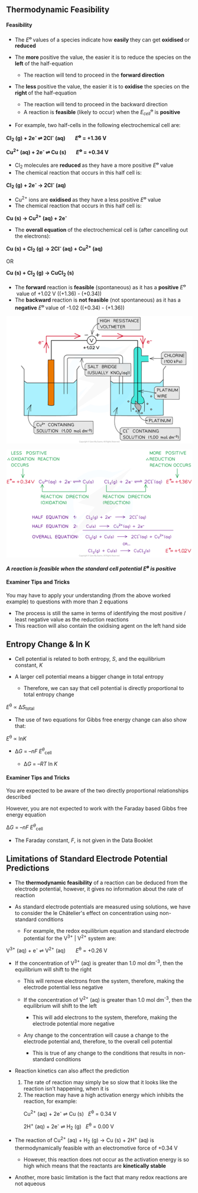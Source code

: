 Thermodynamic Feasibility
-------------------------

#### Feasibility

* The <i>E</i><sup>ꝋ </sup>values of a species indicate how <b>easily </b>they can get <b>oxidised </b>or <b>reduced</b>
* The <b>more </b>positive the value, the easier it is to reduce the species on the <b>left</b> of the half-equation

  + The reaction will tend to proceed in the <b>forward direction</b>
* The <b>less </b>positive the value, the easier it is to <b>oxidise</b> the species on the <b>right </b>of the half-equation

  + The reaction will tend to proceed in the backward direction
  + A reaction is <b>feasible </b>(likely to occur) when the <i>E</i><sub><i>cell</i></sub><sup>ꝋ</sup> is <b>positive</b>
* For example, two half-cells in the following electrochemical cell are:

<b>Cl</b><sub><b>2</b></sub><b> (g) + 2e</b><sup><b>- </b></sup><b>⇌ 2Cl</b><sup><b>-</b></sup><b> (aq)        </b><i><b>E</b></i><sup><b>ꝋ</b></sup><b> = +1.36 V</b>

<b>Cu</b><sup><b>2+</b></sup><b> (aq) + 2e</b><sup><b>- </b></sup><b>⇌ Cu (s)        </b><i><b>E</b></i><sup><b>ꝋ</b></sup><b> = +0.34 V</b>

* Cl<sub>2</sub> molecules are <b>reduced </b>as they have a more positive <i>E</i><sup>ꝋ</sup> value
* The chemical reaction that occurs in this half cell is:

<b>Cl</b><sub><b>2</b></sub><b> (g) + 2e</b><sup><b>- </b></sup><b>→ 2Cl</b><sup><b>-</b></sup><b> (aq)          </b>

* Cu<sup>2+</sup> ions are <b>oxidised </b>as they have a less positive <i>E</i><sup>ꝋ</sup> value
* The chemical reaction that occurs in this half cell is:

<b>Cu (s) → Cu</b><sup><b>2+</b></sup><b> (aq) + 2e</b><sup><b>-</b></sup>

* The <b>overall equation </b>of the electrochemical cell is (after cancelling out the electrons):

<b>Cu (s) + Cl</b><sub><b>2</b></sub><b> (g) → 2Cl</b><sup><b>- </b></sup><b>(aq) + Cu</b><sup><b>2+</b></sup><b> (aq)</b>

OR

<b>Cu (s) + Cl</b><sub><b>2</b></sub><b> (g) → CuCl</b><sub><b>2</b></sub><b> (s)</b>

* The <b>forward</b> reaction is <b>feasible</b> (spontaneous) as it has a <b>positive</b> <i>E</i><sup>ꝋ </sup> value of +1.02 V ((+1.36) - (+0.34))
* The <b>backward </b>reaction is <b>not feasible</b> (not spontaneous) as it has a <b>negative</b> <i>E</i><sup>ꝋ </sup>value of -1.02 ((+0.34) - (+1.36))

![Reaction Feasibility (1), downloadable AS & A Level Chemistry revision notes](5.4.3-Reaction-Feasibility-1.png)

![Principles of Electrochemistry - Reaction Feasibility (2), downloadable AS & A Level Chemistry revision notes](5.3-Principles-of-Electrochemistry-Reaction-Feasibility-2.png)

<i><b>A reaction is feasible when the standard cell potential E</b></i><sup><i><b>ꝋ</b></i></sup><i><b> is positive</b></i>

#### Examiner Tips and Tricks

You may have to apply your understanding (from the above worked example) to questions with more than 2 equations

* The process is still the same in terms of identifying the most positive / least negative value as the reduction reactions
* This reaction will also contain the oxidising agent on the left hand side

Entropy Change & ln K
---------------------

* Cell potential is related to both entropy, <i>S</i>, and the equilibrium constant, <i>K</i>
* A larger cell potential means a bigger change in total entropy

  + Therefore, we can say that cell potential is directly proportional to total entropy change

<i>E</i><sup>θ</sup> ∝ Δ<i>S</i><sub>total</sub>

* The use of two equations for Gibbs free energy change can also show that:

<i>E</i><sup>θ</sup> ∝ ln<i>K</i>

* Δ<i>G </i>= –<i>nF E</i><sup><i>θ</i></sup><sub>cell</sub>

  + Δ<i>G </i>= –<i>RT </i>ln<i> K</i>

#### Examiner Tips and Tricks

You are expected to be aware of the two directly proportional relationships described

However, you are not expected to work with the Faraday based Gibbs free energy equation

Δ<i>G </i>= –<i>nF E</i><sup><i>θ</i></sup><sub>cell</sub>

* The Faraday constant, <i>F</i>, is not given in the Data Booklet

Limitations of Standard Electrode Potential Predictions
-------------------------------------------------------

* The <b>thermodynamic feasibility</b> of a reaction can be deduced from the electrode potential, however, it gives no information about the rate of reaction
* As standard electrode potentials are measured using solutions, we have to consider the le Châtelier's effect on concentration using non-standard conditions

  + For example, the redox equilibrium equation and standard electrode potential for the V<sup>3+</sup> | V<sup>2+</sup> system are:

V<sup>3+</sup> (aq) + e<sup>-</sup> ⇌ V<sup>2+</sup> (aq)       <i>E</i><sup>θ</sup> = +0.26 V

* If the concentration of V<sup>3+</sup> (aq) is greater than 1.0 mol dm<sup>-3</sup>, then the equilibrium will shift to the right

  + This will remove electrons from the system, therefore, making the electrode potential less negative
  + If the concentration of V<sup>2+</sup> (aq) is greater than 1.0 mol dm<sup>-3</sup>, then the equilibrium will shift to the left

    - This will add electrons to the system, therefore, making the electrode potential more negative
  + Any change to the concentration will cause a change to the electrode potential and, therefore, to the overall cell potential

    - This is true of any change to the conditions that results in non-standard conditions
* Reaction kinetics can also affect the prediction

  1. The rate of reaction may simply be so slow that it looks like the reaction isn't happening, when it is
  2. The reaction may have a high activation energy which inhibits the reaction, for example:

            Cu<sup>2+</sup> (aq) + 2e<sup>-</sup> ⇌ Cu (s)   <i>E</i><sup>θ</sup> = 0.34 V

            2H<sup>+</sup> (aq) + 2e<sup>-</sup> ⇌ H<sub>2</sub> (g)   <i>E</i><sup>θ</sup> = 0.00 V

* The reaction of Cu<sup>2+</sup> (aq) + H<sub>2</sub> (g) → Cu (s) + 2H<sup>+</sup> (aq) is thermodynamically feasible with an electromotive force of +0.34 V

  + However, this reaction does not occur as the activation energy is so high which means that the reactants are <b>kinetically stable</b>
* Another, more basic limitation is the fact that many redox reactions are not aqueous